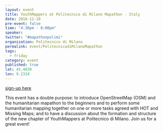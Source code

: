 ```yaml
---
layout: event
title: YouthMappers at Politecnico di Milano Mapathon - Italy
date: 2016-11-18
pre-event: false
time: "4:30pm - 8:00pm"
speaker: 
twitter: "#mapathonpolimi"
organization: Politecnico di Milano
permalink: event/PolitecnicodiMilanoMapathon
tags: 
  - friday
category: event
published: true
lat: 45.4830
lon: 9.2314
---
```

[sign-up here](https://www.eventbrite.it/e/biglietti-mapathonpolimi-29159430642)

This event has a double purpose: to introduce OpenStreetMap (OSM) and the humanitarian mapathon to the 
beginners and to perform some humanitarian mapping together on one or more tasks agreed with HOT and 
Missing Maps; and to have a discussion about the formation and structure of the new chapter of 
YouthMappers at Politecnico di Milano. Join us for a great event!


